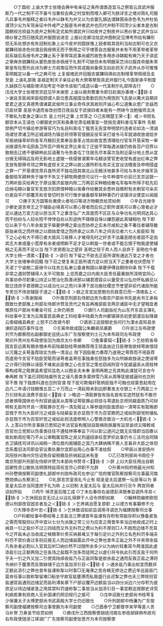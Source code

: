 <!-- { "loadSidebar": true } -->
　　○丁酉初  上谕大学士张璁会典中有亲征之条所谓类造宜马之祭皆云具武弁服斯乃一代之制不可不备今当重校会典之时宜制而增入卿可为朕详言之璁对周礼司服凡兵事韦弁服释之者曰韦弁以韎韦为弁又以为衣裳孔頴达谓韎茜染赤色韦为弁杜佑谓顶少尖为车驾亲征中外戒严之服是韦弁者武弁也历代弁制不同顶少尖者本是古制国朝视古损益为皮弁之制有定式矣所谓武弁只如皮弁之制皮弁以黑纱冒之武弁当以绛纱冒之而已随具武弁服图说进览  上报曰览卿注绘武弁图制足见博考所绘有韠形但无系处想亦有失冠制右象上尖今皮弁则圆朕惟上锐者取其径利当如古制可也又衣裳韠舄皆赤色何谓且佩绶俱无而于祭用之可乎璁答自古服冕弁未有不用革带者革带前系韨后系绶韦弁之韠止系于革带耳武事尚威烈故色多用赤诗韎韐有奭乃天子讲武之章奭赤貌韠舄从裳色故皆赤佩绶于礼制不可缺但未有明据采芑诗曰服其命服朱芾斯皇有玱葱珩此诗为卿士方叔南征而作其戎服尚备佩玉如此则天子武弁从亦可推惟  圣明裁定以备一代之典可也  上复报璁武弁冠服衣裳韠舄俱如古制增革带佩绶及圭至是  上谕礼部我  圣祖定制天子亲征必有大祭等祭皆具武弁服行礼今国家承平制度久缺朕已与辅臣璁详加考定今欲令该衙门成造以备一代圣制尔礼部择吉行
　　○戊戌大学士张璁至京廷见毕未谢恩  上谕以阁务繁重令即日赴阁办事璁＜锍-釒＞谢且言臣闻宋臣程颐谓人臣位愈高报国当愈勤饥则为用饱则飞去是以鹰犬自期非爱君之道又真德秀谓诸葛武侯所立事业奇伟求其故则开诚心布公道集众思广忠益而已臣伏蒙  圣慈令退而省改创悟日夜自反于武侯四者未能有一然继今当勉强师法决不敢私为爱身之谋以负  皇上付托之重  上优答之
○己亥赐楚王荣＜氵戒＞书院名额崇本从王请也
○都御史刘天和条奏甘肃屯粮事宜一禁掊克谓科害屯军事件  先朝禁例严切今镇总参游等官巧为名目科索屯丁冤苦无告宜申明禁约违者论如法一清湖场谓甘肃诸卫所近城湖场为镇总将领等官侵据反役军采打或令马军就湖收放或给步军抵纳操草却将各军月粮扣支累奉旨查革占恡如故宜悉清理给付官军开垦采牧一审派拨谓先年屯田各卫所百户俱有定界比来屯丁迁徙不常每遇派拨仍依各百户旧界以致相去辽绝不便耕种此后请著为令务查屯丁住居先尽本渠次及附近渠分地土悉从宜分拨无得隔远及将无影地土虚拨一核侵冒谓累年屯粮该管官吏收受有虗出红串之弊支放有那移号领之弊有虚捏关文之弊以故公廪所积名有实无宜设法稽查及申明侵盗之罪一广开垦谓甘肃兵食所资不独屯田其南北山无粮沃地甚多可给与本处步操军及备御班军耕种务于操守不失又于耕牧两便庶可议行一处牛种谓牛价前已支京运银一万两听臣买给再乞于原议赈济盐银内除二万两召买种粮给散屯军每年所得子粒先扣应纳屯粮以备官军支放次扣原借种粮以俟春作给散其余悉听自赡积有余剩官可籴买价直自平户部覆天和言皆切时务可行惟步操备御军耕种事仍行该镇详议便宜以闻报可
　　○庚子天方国等处夷使火者哈只等进方物朝贡给赏如例
　　○辛丑光禄寺少卿史道言帝王之于辅臣必得真可以寄心膂者而后任之职所谓真可以寄心膂者必才足以通达万变力足以担当天下之重含弘广大其度而不区区与众争功名光明洞达其心而不纷纷与人较长短不悻悻自处以形迹拘不碌碌自保以嫌怨避此真辅相也  陛下即位以来于今八年余矣宜乎皋夔伊傅之辈出而协恭之实未尽咸和之象不著往者辅导数臣始亲信之而终继之以疏始爱惜之而终承之以弃八年之间去位者六七人矣臣知  陛下之心必有大不得已者大抵风习易移人才难得先时之奸贪不法庸恶陋劣者固不足齿其志大者或量小宽厚有余者或明断不足才足以斡旋一世者或不能忘情于物我遂使辅相之无真而不足以当  陛下求贤图治之望非  圣明之轻于弃人而人自弃于  圣明也今者大学士杨一清累＜锍-釒＞请归  陛下留之不欲去正臣所谓有通达万变之才者也大学士张璁奉命回籍  陛下召之使复来正臣所谓力足以担当天下之重者也伏愿陛下天语丁宁谕勉二臣继今以往务忘私奉公委身狥国以皋夔伊傅自期待仰承  陛下千载非常之遇则赞辅得人太平可致矣  上览而嘉之曰内阁大臣责任最重朕所深倚宜同心共事协恭尽职秉公持正以赞治化陈善闭邪以辅君德容众以量受言以弘勿怀私嫉忌以取愆违庶乎君德赖之以成治化以之而兴泽溥下民功施社稷忠节誉望非前代诸臣所能专羙岂不伟欤辅臣于道之＜锍-釒＞朕之言宜加思勉勿负朕意已而一清璁各上＜锍-釒＞陈谢报闻
　　○升南京刑部右侍郎边贡为南京户部尚书先是尚书王承裕既致仕吏部推上刑部左侍郎许赞及贡代之有旨再推部臣言两京诸臣中无才望相宜者惟原任户部尚书秦金可任  上命仍用贡
　　○谪行人司副岳伦为山东齐东县主簿礼科给事中王准为云南富民县典史工科给事中陆粲为贵州都镇驿丞初吏部遵旨拟降粲云南嶍峨县典史  上怒不已改谪今职
　　○谪浙江巡按御史张问行为溧水县知县坐谏织造叚匹事忤旨也
　　○壬寅命故成国公朱麟弟凤袭爵
　　○升浙江左布政使刘节为都察院右副都御史巡抚山东广东按察使刘士元为本布政司左布政使
　　○癸卯升贵州左布政使张羽为南京太仆寺卿
　　○詹事霍韬＜锍-釒＞乞给假省毋因言臣远离有期余悃未布前陆粲劾桂萼纳贿荐用王琼盖由近日臣僚皆欲倾萼故借琼以污蔑之夫萼虽荐琼实为杨一清沮止  陛下因臣极力奏荐乃遂用之萼荐而不用臣荐而遂用今言官不劾臣受赃而诬萼者盖萼任事独勇任怨独多为众所嫉故独诬之使诬萼之计得行则移以诬臣不难矣此臣僚之心也言官之策也窃闻刑官今犹威逼吴从周桂林等构成萼之赃罪盖希望风旨危人以图全夫未奉  圣明再敕之先其构此谋犹可言也今奉再敕  陛下盖已洞知陆粲所言之诬凡善类多蒙辨雪乃吴从周等犹彼威逼何也岂刑官不畏  陛下独畏科道也岂刑官谓  陛下犹可欺侮奸赃柄臣独不可触也琼蒙恩起用在边凡二年请讨钱粮惟五百二十万而止一清起用未到边即奏发太仓银三十万两盐三十万引琼有此浪费乎臣前＜锍-釒＞略述一清赃罪皆有指名皆有实迹然犹有不敢尽述者惧辱国体也今刑官欲逼吴从周等证萼赃罪必将琼与萼逮赴京师同粲面质乃可辩明有无臣所开具一清赃罪亦乞将一清及赃证人等参提同臣面质如一清萼实有赃贿即显戮于市为大臣奸污之戒臣与陆粲妄言亦显戮于市为百官欺罔之戒如刑部党附循私亦显戮于市为百官奸党之戒如此则法度修明人心警畏亦致治一大机也＜锍-釒＞入  上答曰尔所言事朕已悉知近年法官妄构冤狱自取祸败朕屡有旨禁谕顷又降敕戒百官勿立党邪以伤善类往往不遵桂林等奉旨下问以彰公道问之既无实情即当回奏以俟处断周伦等乃不从公审鞫属官陈之良又刑逼招承任意罗织此事仍令三法司会同锦衣卫镇抚司详讯以闻杨一清位居内阁辅臣之首乃大肆纳贿不畏人言甚非大臣之体但念系耆旧法司即会官议奏处置尔宜即出用心办事不准给假
　　○甲辰以淮安扬州凤阳徐州海州灾伤诏免存留税粮及折纳起运米有差
　　○乙巳改刑部尚书周伦于南京刑部升刑部左侍郎许赞为本部尚书赞寻＜锍-釒＞辞  上曰大臣任用出自朝廷卿性资公敏执法明慎特兹简任宜尽心供职不允辞
　　○升黄州知府杨最光州知州孙懋俱按察司副使礼部郎中刘勋布政司左参议广信府推官陈察按察司佥事最河南懋勋俱山东察浙江
　　○礼部言宗室丧礼今止有  昭圣皇太后遣祭一坛臣等以为  章圣皇太后亦当同遣庶于礼为称  上以旧制  太皇太后与  皇太后尚并行况今  两宫同者诏如所拟
　　○丙午  悼灵皇后陵工成
○丁未右春坊右谕德彭泽既奉旨调外寻具＜锍-釒＞乞休因自言无过止以议礼得罪于人诏令供职如故
　　○翰林院编修欧阳德以刑部改官因言者及之＜锍-釒＞乞养病且愿复原职  上以德方有事纂修不允
　　○大理寺丞叶忠＜锍-釒＞乞休致诏如前旨调用寻调忠为福建按察司佥事
　　○户科都给事中蔡经等上言盐法三弊谓昔年盐课有存积有常股存积以豫备紧急之需而常股则以开中宜以七分为派拨之常三分为应变之用昔年率当边地收成之时上纳其一引之盐价不过三四钱而又外无科罚之费以为利不厚则□人不趋而边储不充耳今之开盐未必当收成之候粮草价贵买纳甚难又于每引定价之外别立名色科罚多端夫科罚不禁价直过多则召报无人而边储益匮此开中之弊也昔年正盐之外不许夹带余盐凡有余者必割以入官其后听□纳价然不过随所余多少以为纳价轻重耳今两淮因此虗添盐引比正额两倍之在各场之盐既不加多而徒罔之以虗引将令执此引而支盐于何所乎夫一引之外又加二引使其陆续收盐乃与正盐同掣是欲余盐之通而反致正盐之滞将令纳价于腹里而反致缺储于边方盖加添引目＜锍-釒＞通余盐乃事出权宜而数非正额此添引之弊也昔年盐课称掣以时客□无淹滞之苦舟楫无停泊之费近年巡盐衙门莫肯任事以致称掣留难□船坐守故官盐壅滞而私贩盛行此迟掣之弊也夫三弊除则官盐通官盐通则边储足而盐利溥矣章下户部议覆开边额盐当以四分派边六分存积为是庶足以待边储紧急之用其禁科罚速称掣二事皆当从加添引目一事宜敕巡按御史详究利病若果有损商人无补国课仍照旧规行之报可
　　○戊申诏致仕吏部尚书桂萼复少保兼太子太傅吏部尚书武英殿大学士仍旧致仕
　　○升刑部郎中杨濂为广东按察司副使福建按察司佥事曾鹏为本司副使
　　○己酉泰宁卫都督孛来罕等差人贡马补贺  万寿圣节给赏如例
　　○庚戌升江西按察使胡琏河南左参政胡铎俱布政司右布政使琏浙江铎湖广广东按察司副使张思齐为本司按察使
